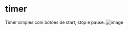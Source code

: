 # timer
Timer simples com botões de start, stop e pause.
![image](https://user-images.githubusercontent.com/104640871/222236261-60ec1867-4774-4759-a670-52c951b99254.png)
